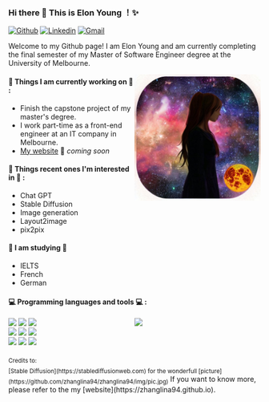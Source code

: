### Hi there 👋 This is Elon Young ！✨ 
 
 
[![Github](https://img.shields.io/badge/-Github-000?style=flat&logo=Github&logoColor=white)]([https://github.com/zhanglina94](https://github.com/ElonQuasimodoYoung))
[![Linkedin](https://img.shields.io/badge/-LinkedIn-blue?style=flat&logo=Linkedin&logoColor=white)](https://www.linkedin.com/in/elonyoung/)
[![Gmail](https://img.shields.io/badge/-Gmail-c14438?style=flat&logo=Gmail&logoColor=white)](elonyang15972373908@gmail.com)
 
Welcome to my Github page! I am Elon Young and am currently completing the final semester of my Master of Software Engineer degree at the University of Melbourne.

<img align="right" alt="img" src="https://github.com/zhanglina94/zhanglina94/blob/main/img/pic.jpg" width="50%" height="auto" />
 
 
#### 🌱 Things I am currently working on 🌱 : 
- Finish the capstone project of my master's degree.
- I work part-time as a front-end engineer at an IT company in Melbourne.
- [My website](https://elonquasimodoyoung.github.io/donghaoyang/) 🚀 *coming soon*
 
 
#### 💪 Things recent ones I'm interested in 💪 : 
- Chat GPT
- Stable Diffusion
- Image generation
- Layout2image
- pix2pix
#### 🌻 I am studying 🌻
- IELTS
- French
- German
#### :computer: Programming languages and tools :computer: : 
<p>
<img width="50%" align="right" src="https://github-readme-stats.vercel.app/api?username=zhanglina94&show_icons=true&hide_border=true" />
<code><img width="10%" src="https://www.vectorlogo.zone/logos/ubuntu/ubuntu-ar21.svg"></code>
<code><img width="10%" src="https://www.vectorlogo.zone/logos/python/python-ar21.svg"></code>
<code><img width="10%" src="https://www.vectorlogo.zone/logos/tensorflow/tensorflow-ar21.svg"></code>
<br />
<code><img width="10%" src="https://www.vectorlogo.zone/logos/git-scm/git-scm-ar21.svg"></code>
<code><img width="10%" src="https://www.vectorlogo.zone/logos/virtualbox/virtualbox-ar21.svg"></code>
<code><img width="10%" src="https://www.vectorlogo.zone/logos/visualstudio_code/visualstudio_code-ar21.svg"></code>
<br />
<code><img width="10%" src="https://www.vectorlogo.zone/logos/reactjs/reactjs-ar21.svg"></code>
<code><img width="10%" src="https://www.vectorlogo.zone/logos/w3_css/w3_css-ar21.svg"></code>
<code><img width="10%" src="https://www.vectorlogo.zone/logos/broccolijs/broccolijs-ar21.svg"></code>
</p>
<sub>Credits to: <br/>[Stable Diffusion](https://stablediffusionweb.com) for the wonderfull [picture](https://github.com/zhanglina94/zhanglina94/img/pic.jpg)</sub>
If you want to know more, please refer to the my [website](https://zhanglina94.github.io).
